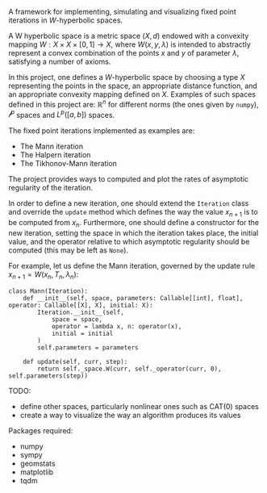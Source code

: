 A framework for implementing, simulating and visualizing fixed point iterations in $W$-hyperbolic spaces.

A W hyperbolic space is a metric space $(X, d)$ endowed with a convexity mapping $W : X \times X \times [0, 1] \to X$,
where $W(x, y, \lambda)$ is intended to abstractly represent a convex combination of the points 
$x$ and $y$ of parameter $\lambda$, satisfying a number of axioms.

In this project, one defines a $W$-hyperbolic space by choosing a type $X$ representing the points in the space, an appropriate distance function, and an appropriate convexity mapping defined on $X$.
Examples of such spaces defined in this project are:
$\mathbb{R}^n$ for different norms (the ones given by `numpy`),
$\mathcal{l}^p$ spaces and 
$L^p([a, b])$ spaces.

The fixed point iterations implemented as examples are:
- The Mann iteration
- The Halpern iteration
- The Tikhonov-Mann iteration 

The project provides ways to computed and plot the rates of asymptotic regularity of the iteration.

In order to define a new iteration, one should extend the `Iteration` class 
and override the `update` method which defines the way the value $x_{n + 1}$ is to be computed from $x_n$.
Furthermore, one should define a constructor for the new iteration,
setting the space in which the iteration takes place, 
the initial value,
and the operator relative to which asymptotic regularity should be computed (this may be left as `None`).

For example, let us define the Mann iteration, governed by the update rule $x_{n + 1} = W(x_n, T_n, \lambda_n)$:
```
class Mann(Iteration):
    def __init__(self, space, parameters: Callable[[int], float], operator: Callable[[X], X], initial: X):
        Iteration.__init__(self, 
            space = space, 
            operator = lambda x, n: operator(x), 
            initial = initial
        )
        self.parameters = parameters

    def update(self, curr, step):
        return self._space.W(curr, self._operator(curr, 0), self.parameters(step))
```

TODO: 
- define other spaces, particularly nonlinear ones such as CAT(0) spaces 
- create a way to visualize the way an algorithm produces its values 

Packages required:
- numpy 
- sympy 
- geomstats
- matplotlib 
- tqdm 

